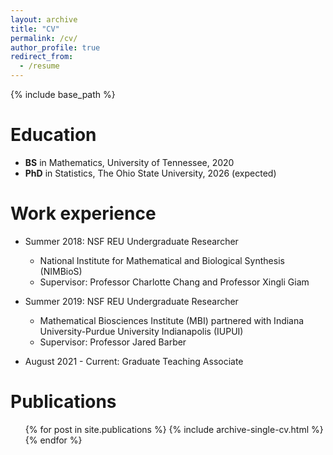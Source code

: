 ```yaml
---
layout: archive
title: "CV"
permalink: /cv/
author_profile: true
redirect_from:
  - /resume
---
```


{% include base_path %}

Education
======
* __BS__ in Mathematics, University of Tennessee, 2020
* __PhD__ in Statistics, The Ohio State University, 2026 (expected)

Work experience
======
* Summer 2018: NSF REU Undergraduate Researcher
  * National Institute for Mathematical and Biological Synthesis (NIMBioS)
  * Supervisor: Professor Charlotte Chang and Professor Xingli Giam

* Summer 2019: NSF REU Undergraduate Researcher
  * Mathematical Biosciences Institute (MBI) partnered with Indiana University-Purdue University Indianapolis (IUPUI)
  * Supervisor: Professor Jared Barber

* August 2021 - Current: Graduate Teaching Associate

Publications
======
  <ul>{% for post in site.publications %}
    {% include archive-single-cv.html %}
  {% endfor %}</ul>
  
 
